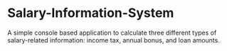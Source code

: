 # Salary-Information-System
A simple console based application to calculate three different types of salary-related information: income tax, annual bonus, and loan amounts. 
